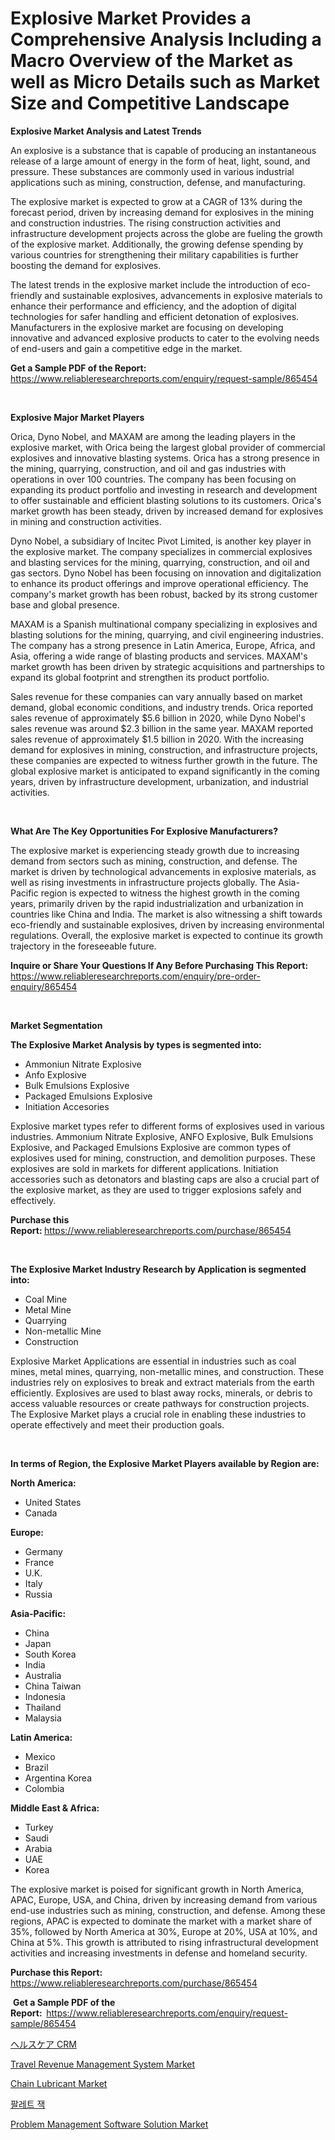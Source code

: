 <p><h1>Explosive Market Provides a Comprehensive Analysis Including a Macro Overview of the Market as well as Micro Details such as Market Size and Competitive Landscape</h1></p><p><strong>Explosive Market Analysis and Latest Trends</strong></p>
<p><p>An explosive is a substance that is capable of producing an instantaneous release of a large amount of energy in the form of heat, light, sound, and pressure. These substances are commonly used in various industrial applications such as mining, construction, defense, and manufacturing.</p><p>The explosive market is expected to grow at a CAGR of 13% during the forecast period, driven by increasing demand for explosives in the mining and construction industries. The rising construction activities and infrastructure development projects across the globe are fueling the growth of the explosive market. Additionally, the growing defense spending by various countries for strengthening their military capabilities is further boosting the demand for explosives.</p><p>The latest trends in the explosive market include the introduction of eco-friendly and sustainable explosives, advancements in explosive materials to enhance their performance and efficiency, and the adoption of digital technologies for safer handling and efficient detonation of explosives. Manufacturers in the explosive market are focusing on developing innovative and advanced explosive products to cater to the evolving needs of end-users and gain a competitive edge in the market.</p></p>
<p><strong>Get a Sample PDF of the Report:&nbsp;</strong> <a href="https://www.reliableresearchreports.com/enquiry/request-sample/865454">https://www.reliableresearchreports.com/enquiry/request-sample/865454</a></p>
<p>&nbsp;</p>
<p><strong>Explosive Major Market Players</strong></p>
<p><p>Orica, Dyno Nobel, and MAXAM are among the leading players in the explosive market, with Orica being the largest global provider of commercial explosives and innovative blasting systems. Orica has a strong presence in the mining, quarrying, construction, and oil and gas industries with operations in over 100 countries. The company has been focusing on expanding its product portfolio and investing in research and development to offer sustainable and efficient blasting solutions to its customers. Orica's market growth has been steady, driven by increased demand for explosives in mining and construction activities.</p><p>Dyno Nobel, a subsidiary of Incitec Pivot Limited, is another key player in the explosive market. The company specializes in commercial explosives and blasting services for the mining, quarrying, construction, and oil and gas sectors. Dyno Nobel has been focusing on innovation and digitalization to enhance its product offerings and improve operational efficiency. The company's market growth has been robust, backed by its strong customer base and global presence.</p><p>MAXAM is a Spanish multinational company specializing in explosives and blasting solutions for the mining, quarrying, and civil engineering industries. The company has a strong presence in Latin America, Europe, Africa, and Asia, offering a wide range of blasting products and services. MAXAM's market growth has been driven by strategic acquisitions and partnerships to expand its global footprint and strengthen its product portfolio.</p><p>Sales revenue for these companies can vary annually based on market demand, global economic conditions, and industry trends. Orica reported sales revenue of approximately $5.6 billion in 2020, while Dyno Nobel's sales revenue was around $2.3 billion in the same year. MAXAM reported sales revenue of approximately $1.5 billion in 2020. With the increasing demand for explosives in mining, construction, and infrastructure projects, these companies are expected to witness further growth in the future. The global explosive market is anticipated to expand significantly in the coming years, driven by infrastructure development, urbanization, and industrial activities.</p></p>
<p>&nbsp;</p>
<p><strong>What Are The Key Opportunities For Explosive Manufacturers?</strong></p>
<p><p>The explosive market is experiencing steady growth due to increasing demand from sectors such as mining, construction, and defense. The market is driven by technological advancements in explosive materials, as well as rising investments in infrastructure projects globally. The Asia-Pacific region is expected to witness the highest growth in the coming years, primarily driven by the rapid industrialization and urbanization in countries like China and India. The market is also witnessing a shift towards eco-friendly and sustainable explosives, driven by increasing environmental regulations. Overall, the explosive market is expected to continue its growth trajectory in the foreseeable future.</p></p>
<p><strong>Inquire or Share Your Questions If Any Before Purchasing This Report:</strong> <a href="https://www.reliableresearchreports.com/enquiry/pre-order-enquiry/865454">https://www.reliableresearchreports.com/enquiry/pre-order-enquiry/865454</a></p>
<p>&nbsp;</p>
<p><strong>Market Segmentation</strong></p>
<p><strong>The Explosive Market Analysis by types is segmented into:</strong></p>
<p><ul><li>Ammoniun Nitrate Explosive</li><li>Anfo Explosive</li><li>Bulk Emulsions Explosive</li><li>Packaged Emulsions Explosive</li><li>Initiation Accesories</li></ul></p>
<p><p>Explosive market types refer to different forms of explosives used in various industries. Ammonium Nitrate Explosive, ANFO Explosive, Bulk Emulsions Explosive, and Packaged Emulsions Explosive are common types of explosives used for mining, construction, and demolition purposes. These explosives are sold in markets for different applications. Initiation accessories such as detonators and blasting caps are also a crucial part of the explosive market, as they are used to trigger explosions safely and effectively.</p></p>
<p><strong>Purchase this Report:&nbsp;</strong><a href="https://www.reliableresearchreports.com/purchase/865454">https://www.reliableresearchreports.com/purchase/865454</a></p>
<p>&nbsp;</p>
<p><strong>The Explosive Market Industry Research by Application is segmented into:</strong></p>
<p><ul><li>Coal Mine</li><li>Metal Mine</li><li>Quarrying</li><li>Non-metallic Mine</li><li>Construction</li></ul></p>
<p><p>Explosive Market Applications are essential in industries such as coal mines, metal mines, quarrying, non-metallic mines, and construction. These industries rely on explosives to break and extract materials from the earth efficiently. Explosives are used to blast away rocks, minerals, or debris to access valuable resources or create pathways for construction projects. The Explosive Market plays a crucial role in enabling these industries to operate effectively and meet their production goals.</p></p>
<p>&nbsp;</p>
<p><strong>In terms of Region, the Explosive Market Players available by Region are:</strong></p>
<p>
    <p> <strong> North America: </strong>
        <ul>
            <li>United States</li>
            <li>Canada</li>
        </ul>
        </p> 
    <p> <strong> Europe: </strong>
        <ul>
            <li>Germany</li>
            <li>France</li>
            <li>U.K.</li>
            <li>Italy</li>
            <li>Russia</li>
        </ul>
        </p> 
    <p> <strong> Asia-Pacific: </strong>
        <ul>
            <li>China</li>
            <li>Japan</li>
            <li>South Korea</li>
            <li>India</li>
            <li>Australia</li>
            <li>China Taiwan</li>
            <li>Indonesia</li>
            <li>Thailand</li>
            <li>Malaysia</li>
        </ul>
        </p> 
    <p> <strong> Latin America: </strong>
        <ul>
            <li>Mexico</li>
            <li>Brazil</li>
            <li>Argentina Korea</li>
            <li>Colombia</li>
        </ul>
        </p> 
    <p> <strong> Middle East & Africa: </strong>
        <ul>
            <li>Turkey</li>
            <li>Saudi</li>
            <li>Arabia</li>
            <li>UAE</li>
            <li>Korea</li>
        </ul>
    </p>
    </p>
<p><p>The explosive market is poised for significant growth in North America, APAC, Europe, USA, and China, driven by increasing demand from various end-use industries such as mining, construction, and defense. Among these regions, APAC is expected to dominate the market with a market share of 35%, followed by North America at 30%, Europe at 20%, USA at 10%, and China at 5%. This growth is attributed to rising infrastructural development activities and increasing investments in defense and homeland security.</p></p>
<p><strong>Purchase this Report: </strong><a href="https://www.reliableresearchreports.com/purchase/865454">https://www.reliableresearchreports.com/purchase/865454</a></p>
<p>&nbsp;<strong>Get a Sample PDF of the Report:&nbsp;&nbsp;</strong><a href="https://www.reliableresearchreports.com/enquiry/request-sample/865454">https://www.reliableresearchreports.com/enquiry/request-sample/865454</a></p>
<p><strong></strong></p>
<p><p><a href="https://github.com/adcxff01450218/Market-Research-Report-List-1/blob/main/6172514193375.md">ヘルスケア CRM</a></p><p><a href="https://issuu.com/reportprime-2/docs/travel-revenue-management-system-market-size-2030.">Travel Revenue Management System Market</a></p><p><a href="https://github.com/Whitneyboyettebo9kiw7yr13/Market-Research-Report-List-1/blob/main/chain-lubricant-market.md">Chain Lubricant Market</a></p><p><a href="https://github.com/vsn7qpua81q/Market-Research-Report-List-1/blob/main/2542865193159.md">팔레트 잭</a></p><p><a href="https://issuu.com/reportprime-2/docs/problem-management-software-solution-market-size-2">Problem Management Software Solution Market</a></p></p>